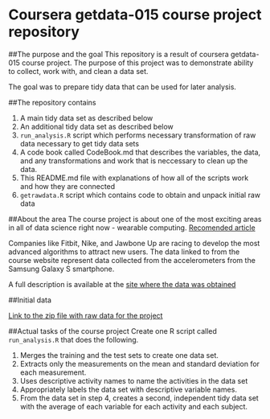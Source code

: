 # Coursera getdata-015 course project repository

##The purpose and the goal
This repository is a result of coursera getdata-015 course project. The purpose of this project was
 to demonstrate ability to collect, work with, and clean a data set. 

The goal was to prepare tidy data that can be used for later analysis.

##The repository contains

1. A main tidy data set as described below
2. An additional tidy data set as described below
3. `run_analysis.R` script which performs necessary transformation of raw data necessary to get tidy data sets
4. A code book called CodeBook.md that describes the variables, the data, and any transformations and work that is neccessary to clean up the data. 
5. This README.md file with explanations of how all of the scripts work and how they are connected  
6. `getrawdata.R` script which contains code to obtain and unpack initial raw data

##About the area
The course project is about one of the most exciting areas in all of data science right now - wearable computing. 
[Recomended article](http://www.insideactivitytracking.com/data-science-activity-tracking-and-the-battle-for-the-worlds-top-sports-brand/)

 Companies like Fitbit, Nike, and Jawbone Up are racing to develop 
the most advanced algorithms to attract new users. The data
 linked to from the course website represent data collected 
from the accelerometers from the Samsung Galaxy S smartphone.

A full description is available at the [site where the data was obtained](http://archive.ics.uci.edu/ml/datasets/Human+Activity+Recognition+Using+Smartphones)

##Initial data

[Link to the zip file with raw data for the project](https://d396qusza40orc.cloudfront.net/getdata%2Fprojectfiles%2FUCI%20HAR%20Dataset.zip)

##Actual tasks of the course project
Create one R script called `run_analysis.R` that does the following. 
1. Merges the training and the test sets to create one data set.
2. Extracts only the measurements on the mean and standard deviation for each measurement. 
3. Uses descriptive activity names to name the activities in the data set
4. Appropriately labels the data set with descriptive variable names. 
5. From the data set in step 4, creates a second, independent tidy data set with the average of each variable for each activity and each subject.

                                                                                                                                                 
